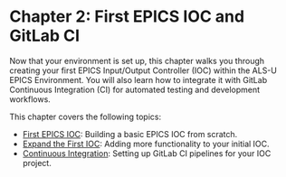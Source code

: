 # Chapter 2: First EPICS IOC and GitLab CI

Now that your environment is set up, this chapter walks you through creating your first EPICS Input/Output Controller (IOC) within the ALS-U EPICS Environment. You will also learn how to integrate it with GitLab Continuous Integration (CI) for automated testing and development workflows.

This chapter covers the following topics:

* [First EPICS IOC](02.01.yourfirstioc.md): Building a basic EPICS IOC from scratch.
* [Expand the First IOC](02.02.addioctofirst.md): Adding more functionality to your initial IOC.
* [Continuous Integration](02.03.ciwithgitlab.md): Setting up GitLab CI pipelines for your IOC project.
